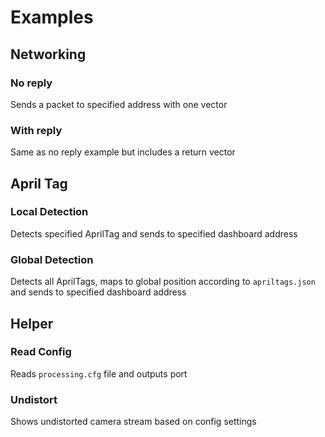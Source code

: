 # Examples
## Networking
### No reply
Sends a packet to specified address with one vector
### With reply
Same as no reply example but includes a return vector
## April Tag
### Local Detection
Detects specified AprilTag and sends to specified dashboard address
### Global Detection
Detects all AprilTags, maps to global position according to `apriltags.json` and sends to specified dashboard address
## Helper
### Read Config
Reads `processing.cfg` file and outputs port
### Undistort
Shows undistorted camera stream based on config settings
